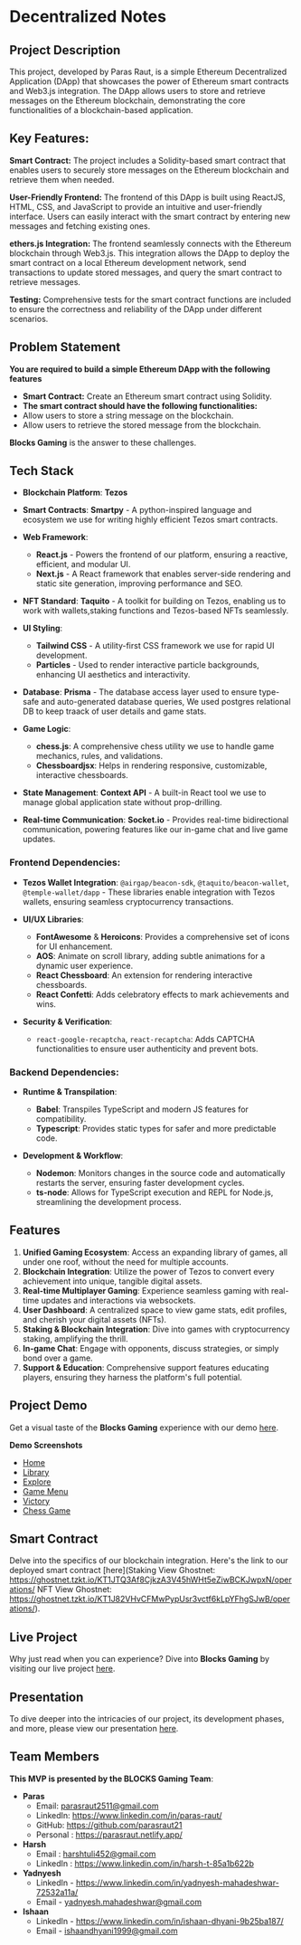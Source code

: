 # Decentralized Notes

## Project Description

This project, developed by Paras Raut, is a simple Ethereum Decentralized Application (DApp) that showcases the power of Ethereum smart contracts and Web3.js integration. The DApp allows users to store and retrieve messages on the Ethereum blockchain, demonstrating the core functionalities of a blockchain-based application.

## **Key Features:**

**Smart Contract:** The project includes a Solidity-based smart contract that enables users to securely store messages on the Ethereum blockchain and retrieve them when needed.

**User-Friendly Frontend:** The frontend of this DApp is built using ReactJS, HTML, CSS, and JavaScript to provide an intuitive and user-friendly interface. Users can easily interact with the smart contract by entering new messages and fetching existing ones.

**ethers.js Integration:** The frontend seamlessly connects with the Ethereum blockchain through Web3.js. This integration allows the DApp to deploy the smart contract on a local Ethereum development network, send transactions to update stored messages, and query the smart contract to retrieve messages.

**Testing:** Comprehensive tests for the smart contract functions are included to ensure the correctness and reliability of the DApp under different scenarios.

## Problem Statement

**You are required to build a simple Ethereum DApp with the following features**
- **Smart Contract:** Create an Ethereum smart contract using Solidity.
- **The smart contract should have the following functionalities:**
- Allow users to store a string message on the blockchain.
- Allow users to retrieve the stored message from the blockchain.


**Blocks Gaming** is the answer to these challenges.


## Tech Stack

- **Blockchain Platform**: **Tezos** 
  
- **Smart Contracts**: **Smartpy** - A python-inspired language and ecosystem we use for writing highly efficient Tezos smart contracts.
  
- **Web Framework**: 
    - **React.js** - Powers the frontend of our platform, ensuring a reactive, efficient, and modular UI.
    - **Next.js** - A React framework that enables server-side rendering and static site generation, improving performance and SEO.

- **NFT Standard**: **Taquito** - A toolkit for building on Tezos, enabling us to work with wallets,staking functions and Tezos-based NFTs seamlessly.

- **UI Styling**: 
    - **Tailwind CSS** - A utility-first CSS framework we use for rapid UI development.
    - **Particles** - Used to render interactive particle backgrounds, enhancing UI aesthetics and interactivity.

- **Database**: **Prisma** - The database access layer used to ensure type-safe and auto-generated database queries, We used postgres relational DB to keep traack of user details and game stats.

- **Game Logic**: 
  - **chess.js**: A comprehensive chess utility we use to handle game mechanics, rules, and validations.
  - **Chessboardjsx**: Helps in rendering responsive, customizable, interactive chessboards.

- **State Management**: **Context API** - A built-in React tool we use to manage global application state without prop-drilling.

- **Real-time Communication**: **Socket.io** - Provides real-time bidirectional communication, powering features like our in-game chat and live game updates.

### Frontend Dependencies:

- **Tezos Wallet Integration**: `@airgap/beacon-sdk`, `@taquito/beacon-wallet`, `@temple-wallet/dapp` - These libraries enable integration with Tezos wallets, ensuring seamless cryptocurrency transactions.

- **UI/UX Libraries**: 
  - **FontAwesome** & **Heroicons**: Provides a comprehensive set of icons for UI enhancement.
  - **AOS**: Animate on scroll library, adding subtle animations for a dynamic user experience.
  - **React Chessboard**: An extension for rendering interactive chessboards.
  - **React Confetti**: Adds celebratory effects to mark achievements and wins.

- **Security & Verification**:
  - `react-google-recaptcha`, `react-recaptcha`: Adds CAPTCHA functionalities to ensure user authenticity and prevent bots.

### Backend Dependencies:

- **Runtime & Transpilation**:
  - **Babel**: Transpiles TypeScript and modern JS features for compatibility.
  - **Typescript**: Provides static types for safer and more predictable code.
  
- **Development & Workflow**:
  - **Nodemon**: Monitors changes in the source code and automatically restarts the server, ensuring faster development cycles.
  - **ts-node**: Allows for TypeScript execution and REPL for Node.js, streamlining the development process.


## Features

1. **Unified Gaming Ecosystem**: Access an expanding library of games, all under one roof, without the need for multiple accounts.
2. **Blockchain Integration**: Utilize the power of Tezos to convert every achievement into unique, tangible digital assets.
3. **Real-time Multiplayer Gaming**: Experience seamless gaming with real-time updates and interactions via websockets.
4. **User Dashboard**: A centralized space to view game stats, edit profiles, and cherish your digital assets (NFTs).
5. **Staking & Blockchain Integration**: Dive into games with cryptocurrency staking, amplifying the thrill.
6. **In-game Chat**: Engage with opponents, discuss strategies, or simply bond over a game.
7. **Support & Education**: Comprehensive support features educating players, ensuring they harness the platform's full potential.

## Project Demo

Get a visual taste of the **Blocks Gaming** experience with our demo [here](https://drive.google.com/file/d/1tJ7PEndGZ4tJemGrV1VQlVLz_1f9ZZlY/view?usp=sharing). 

**Demo Screenshots**
  - [Home](https://github.com/ishaandhyani/TezAsia-2k23/blob/main/695650-U2Q38ZH2/Blocks%20Screenshots/home.png)
  - [Library](https://github.com/ishaandhyani/TezAsia-2k23/blob/main/695650-U2Q38ZH2/Blocks%20Screenshots/library.png)
  - [Explore](https://github.com/ishaandhyani/TezAsia-2k23/blob/main/695650-U2Q38ZH2/Blocks%20Screenshots/explore1.png)
  - [Game Menu](https://github.com/ishaandhyani/TezAsia-2k23/blob/main/695650-U2Q38ZH2/Blocks%20Screenshots/ingame2.png)
  - [Victory](https://github.com/ishaandhyani/TezAsia-2k23/blob/main/695650-U2Q38ZH2/Blocks%20Screenshots/victory.png)
  - [Chess Game](https://github.com/ishaandhyani/TezAsia-2k23/blob/main/695650-U2Q38ZH2/Blocks%20Screenshots/ingame4.png)

## Smart Contract

Delve into the specifics of our blockchain integration. Here's the link to our deployed smart contract [here](Staking View Ghostnet: https://ghostnet.tzkt.io/KT1JTQ3Af8CjkzA3V45hWHt5eZiwBCKJwpxN/operations/
NFT View Ghostnet: https://ghostnet.tzkt.io/KT1J82VHvCFMwPypUsr3vctf6kLpYFhgSJwB/operations/).

## Live Project

Why just read when you can experience? Dive into **Blocks Gaming** by visiting our live project [here](https://blocks-sand-kappa.vercel.app/). 

## Presentation

To dive deeper into the intricacies of our project, its development phases, and more, please view our presentation [here](https://docs.google.com/presentation/d/1S9rDeJi_wR9dXKZoZ7W68-JOA3p7CIBrcaYY6eB3dvg/edit?usp=sharing).

## Team Members

**This MVP is presented by the BLOCKS Gaming Team**:
- **Paras**
  - Email: parasraut2511@gmail.com
  - LinkedIn: https://www.linkedin.com/in/paras-raut/
  - GitHub: https://github.com/parasraut21
  - Personal : https://parasraut.netlify.app/
- **Harsh**
  - Email : harshtuli452@gmail.com
  - LinkedIn : https://www.linkedin.com/in/harsh-t-85a1b622b
- **Yadnyesh**
  - LinkedIn - https://www.linkedin.com/in/yadnyesh-mahadeshwar-72532a11a/
  - Email - yadnyesh.mahadeshwar@gmail.com
- **Ishaan**
  - LinkedIn - https://www.linkedin.com/in/ishaan-dhyani-9b25ba187/
  - Email - ishaandhyani1999@gmail.com
 
 
